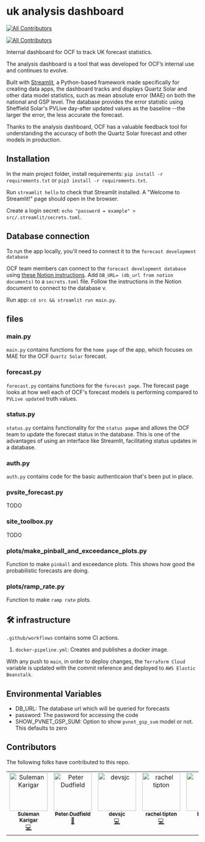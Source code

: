 # uk analysis dashboard
<!-- ALL-CONTRIBUTORS-BADGE:START - Do not remove or modify this section -->
[![All Contributors](https://img.shields.io/badge/all_contributors-5-orange.svg?style=flat-square)](#contributors-)
<!-- ALL-CONTRIBUTORS-BADGE:END -->

<!-- ALL-CONTRIBUTORS-BADGE:START - Do not remove or modify this section -->
[![All Contributors](https://img.shields.io/badge/all_contributors-4-orange.svg?style=flat-square)](#contributors-)
<!-- ALL-CONTRIBUTORS-BADGE:END -->

Internal dashboard for OCF to track UK forecast statistics. 

The analysis dashboard is a tool that was developed for OCF’s internal use and continues to evolve. 

Built with [Streamlit](https://streamlit.io/), a Python-based framework made specifically for creating data apps, the dashboard tracks and displays Quartz Solar and other data model statistics, such as mean absolute error (MAE) on both the national and GSP level. The database provides the error statistic using Sheffield Solar's PVLive day-after updated values as the baseline --the larger the error, the less accurate the forecast. 

Thanks to the analysis dashboard, OCF has a valuable feedback tool for understanding the accuracy of both the Quartz Solar forecast and other models in production.

## Installation 

In the main project folder, install requirements: 
`pip install -r requirements.txt` or `pip3 install -r requirements.txt`.

Run `streamlit hello` to check that Streamlit installed. A "Welcome to Streamlit!" page should open in the browser.

Create a login secret: `echo "password = example" > src/.streamlit/secrets.toml`. 

## Database connection 

To run the app locally, you'll need to connect it to the `forecast development database`

OCF team members can connect to the `forecast development database` using [these Notion instructions](https://www.notion.so/openclimatefix/Connecting-to-AWS-RDS-bf35b3fbd61f40df9c974c240e042354). Add `DB_URL= (db_url from notion documents)` to a `secrets.toml` file. Follow the instructions in the Notion document to connect to the database v. 

Run app: `cd src && streamlit run main.py`.
## files
### main.py

`main.py` contains functions for the `home page` of the app, which focuses on MAE for the OCF `Quartz Solar` forecast.

### forecast.py

`forecast.py` contains functions for the `forecast page`. The forecast page looks at how well each of OCF's forecast models is performing compared to `PVLive updated` truth values. 

### status.py

`status.py` contains functionality for the `status pagwe` and allows the OCF team to update the forecast status in the database. This is one of the advantages of using an interface like Streamlit, facilitating status updates in a database. 

### auth.py

`auth.py` contains code for the basic authenticaion that's been put in place. 

### pvsite_forecast.py

TODO

### site_toolbox.py

TODO

### plots/make_pinball_and_exceedance_plots.py

Function to make `pinball` and exceedance plots. This shows how good the probabilistic forecasts are doing. 

### plots/ramp_rate.py

Function to make `ramp rate` plots.


## 🛠️ infrastructure

`.github/workflows` contains some CI actions.
1. `docker-pipeline.yml`: Creates and publishes a docker image. 

With any push to `main`, in order to deploy changes, the `Terraform Cloud` variable is updated with the commit reference and deployed to `AWS Elastic Beanstalk`. 

## Environmental Variables

- DB_URL: The database url which will be queried for  forecasts
- password: The password for accessing the code 
- SHOW_PVNET_GSP_SUM: Option to show `pvnet_gsp_sum` model or not. This defaults to zero

## Contributors 

The following folks have contributed to this repo.
<!-- ALL-CONTRIBUTORS-LIST:START - Do not remove or modify this section -->
<!-- prettier-ignore-start -->
<!-- markdownlint-disable -->
<table>
  <tbody>
    <tr>
      <td align="center" valign="top" width="14.28%"><a href="https://github.com/suleman1412"><img src="https://avatars.githubusercontent.com/u/37236131?v=4?s=100" width="100px;" alt="Suleman Karigar"/><br /><sub><b>Suleman Karigar</b></sub></a><br /><a href="https://github.com/openclimatefix/uk-analysis-dashboard/commits?author=suleman1412" title="Code">💻</a></td>
      <td align="center" valign="top" width="14.28%"><a href="https://github.com/peterdudfield"><img src="https://avatars.githubusercontent.com/u/34686298?v=4?s=100" width="100px;" alt="Peter Dudfield"/><br /><sub><b>Peter Dudfield</b></sub></a><br /><a href="#projectManagement-peterdudfield" title="Project Management">📆</a></td>
      <td align="center" valign="top" width="14.28%"><a href="https://github.com/devsjc"><img src="https://avatars.githubusercontent.com/u/47188100?v=4?s=100" width="100px;" alt="devsjc"/><br /><sub><b>devsjc</b></sub></a><br /><a href="https://github.com/openclimatefix/uk-analysis-dashboard/commits?author=devsjc" title="Code">💻</a></td>
      <td align="center" valign="top" width="14.28%"><a href="http://racheltipton.dev"><img src="https://avatars.githubusercontent.com/u/86949265?v=4?s=100" width="100px;" alt="rachel tipton"/><br /><sub><b>rachel tipton</b></sub></a><br /><a href="https://github.com/openclimatefix/uk-analysis-dashboard/commits?author=rachel-labri-tipton" title="Code">💻</a></td>
      <td align="center" valign="top" width="14.28%"><a href="https://github.com/braddf"><img src="https://avatars.githubusercontent.com/u/41056982?v=4?s=100" width="100px;" alt="braddf"/><br /><sub><b>braddf</b></sub></a><br /><a href="https://github.com/openclimatefix/uk-analysis-dashboard/commits?author=braddf" title="Code">💻</a></td>
    </tr>
  </tbody>
</table>

<!-- markdownlint-restore -->
<!-- prettier-ignore-end -->

<!-- ALL-CONTRIBUTORS-LIST:END -->
<!-- ALL-CONTRIBUTORS-LIST:START - Do not remove or modify this section -->
<!-- prettier-ignore-start -->
<!-- markdownlint-disable -->

<!-- markdownlint-restore -->
<!-- prettier-ignore-end -->

<!-- ALL-CONTRIBUTORS-LIST:END -->





